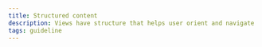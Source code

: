 ```yaml
---
title: Structured content
description: Views have structure that helps user orient and navigate
tags: guideline
---
```

